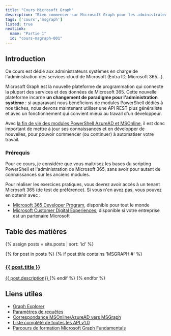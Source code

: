 ```yaml
---
title: "Cours Microsoft Graph"
description: "Bien commencer sur Microsoft Graph pour les administrateurs systèmes"
tags: ['cours','msgraph']
listed: true
nextLink:
  name: "Partie 1"
  id: "cours-msgraph-001"
---
```


## Introduction

Ce cours est dédié aux administrateurs systèmes en charge de l'administration des services cloud de Microsoft (Entra ID, Microsoft 365...).

Microsoft Graph est la nouvelle plateforme de programmation qui connecte la plupart des services et des données de Microsoft 365. Cette nouvelle plateforme incarne **un changement de paradigme pour l'administration système** : si auparavant nous bénéficions de modules PowerShell dédiés à nos tâches, nous devons maintenant utiliser une API REST plus généraliste et avec un fonctionnement qui convient mieux au travail d'un développeur.

Avec [la fin de vie des modules PowerShell AzureAD et MSOnline](https://techcommunity.microsoft.com/t5/microsoft-entra-azure-ad-blog/important-azure-ad-graph-retirement-and-powershell-module/ba-p/3848270), il est donc important de mettre à jour ses connaissances et en développer de nouvelles, pour pouvoir commencer (ou continuer) à automatiser votre travail.

### Prérequis

Pour ce cours, je considère que vous maitrisez les bases du scripting PowerShell et l'administration de Microsoft 365, sans avoir pour autant de connaissances sur les anciens modules.

Pour réaliser les exercices pratiques, vous devrez avoir accès à un tenant Microsoft 365 (de test de préférence). Si vous n'en avez pas, vous pouvez en obtenir avec :

- [Microsoft 365 Developer Program](https://developer.microsoft.com/en-us/microsoft-365/dev-program), disponible pour tout le monde
- [Microsoft Customer Digital Experiences](https://cdx.transform.microsoft.com/), disponible si votre entreprise est un partenaire Microsoft

## Table des matières

{% assign posts = site.posts | sort: 'id' %}
<div class="summary">
  {% for post in posts %}
    {% if post.title contains 'MSGRAPH #' %}
      <a href="{{ post.id }}">
          <h3>{{ post.title }}</h3>
          <span>{{ post.description}}</span>
      </a>
    {% endif %}
  {% endfor %}
</div>

## Liens utiles

- [Graph Explorer](https://developer.microsoft.com/en-us/graph/graph-explorer)
- [Paramètres de requêtes](https://learn.microsoft.com/fr-fr/graph/query-parameters?tabs=http)
- [Correspondance MSOnline/AzureAD vers MSGraph](https://learn.microsoft.com/en-us/powershell/microsoftgraph/azuread-msoline-cmdlet-map?view=graph-powershell-1.0)
- [Liste complète de toutes les API v1.0](https://learn.microsoft.com/fr-fr/graph/api/overview?view=graph-rest-1.0)
- [Parcours de formation Microsoft Graph Fundamentals](https://learn.microsoft.com/en-us/training/paths/m365-msgraph-fundamentals/)
